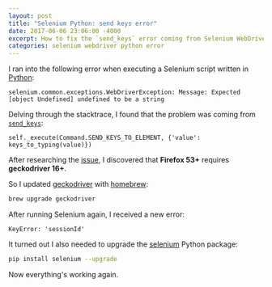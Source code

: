 ```yaml
---
layout: post
title: "Selenium Python: send keys error"
date: 2017-06-06 23:06:00 -4000
excerpt: How to fix the `send_keys` error coming from Selenium WebDriver for Python.
categories: selenium webdriver python error
---
```


I ran into the following error when executing a Selenium script written in [Python](https://github.com/SeleniumHQ/selenium/wiki/Python-Bindings):

```
selenium.common.exceptions.WebDriverException: Message: Expected [object Undefined] undefined to be a string
```

Delving through the stacktrace, I found that the problem was coming from [`send_keys`](http://selenium-python.readthedocs.io/api.html#selenium.webdriver.common.action_chains.ActionChains.send_keys):

```
self._execute(Command.SEND_KEYS_TO_ELEMENT, {'value': keys_to_typing(value)})
```

After researching the [issue](https://github.com/mozilla/geckodriver/issues/659), I discovered that **Firefox 53+** requires **geckodriver 16+**.

So I updated [geckodriver](https://github.com/mozilla/geckodriver/releases) with [homebrew](https://brew.sh/):

```sh
brew upgrade geckodriver
```

After running Selenium again, I received a new error:

```
KeyError: 'sessionId'
```

It turned out I also needed to upgrade the [selenium](https://pypi.python.org/pypi/selenium) Python package:

```sh
pip install selenium --upgrade
```

Now everything's working again.
